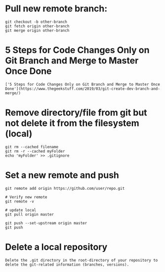 # Pull new remote branch:
    git checkout -b other-branch
    git fetch origin other-branch
    git merge origin other-branch

# 5 Steps for Code Changes Only on Git Branch and Merge to Master Once Done
    ['5 Steps for Code Changes Only on Git Branch and Merge to Master Once Done'](https://www.thegeekstuff.com/2019/03/git-create-dev-branch-and-merge/)
# Remove directory/file from git but not delete it from the filesystem (local)
    git rm --cached filename
    git rm -r --cached myFolder
    echo 'myFolder' >> .gitignore

# Set a new remote and push
    git remote add origin https://github.com/user/repo.git

    # Verify new remote
    git remote -v

    # update local
    git pull origin master

    git push --set-upstream origin master
    git push


# Delete a local repository
    
    Delete the .git directory in the root-directory of your repository to delete the git-related information (branches, versions).